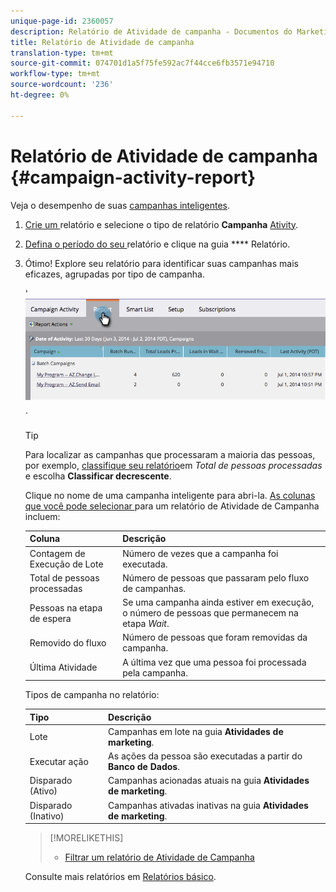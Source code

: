 ```yaml
---
unique-page-id: 2360057
description: Relatório de Atividade de campanha - Documentos do Marketing - Documentação do produto
title: Relatório de Atividade de campanha
translation-type: tm+mt
source-git-commit: 074701d1a5f75fe592ac7f44cce6fb3571e94710
workflow-type: tm+mt
source-wordcount: '236'
ht-degree: 0%

---
```



# Relatório de Atividade de campanha {#campaign-activity-report}

Veja o desempenho de suas [campanhas inteligentes](http://docs.marketo.com/display/docs/smart+campaigns).

1. [Crie um ](../../../../product-docs/reporting/basic-reporting/creating-reports/create-a-report-in-a-program.md) relatório e selecione o tipo de relatório  **Campanha** [Ativity](report-type-overview.md).
1. [Defina o período do seu ](../../../../product-docs/reporting/basic-reporting/editing-reports/change-a-report-time-frame.md) relatório e clique na guia  **** Relatório.
1. Ótimo! Explore seu relatório para identificar suas campanhas mais eficazes, agrupadas por tipo de campanha.

   &#39; ![](assets/image2014-9-16-16-3a8-3a45.png)

   `

   >[!TIP]
   >
   >Para localizar as campanhas que processaram a maioria das pessoas, por exemplo, [classifique seu relatório](../../../../product-docs/reporting/basic-reporting/editing-reports/sort-report-on-columns.md)em *Total de pessoas processadas* e escolha **Classificar decrescente**.

   Clique no nome de uma campanha inteligente para abri-la.  [As colunas que você pode selecionar ](../../../../product-docs/reporting/basic-reporting/editing-reports/select-report-columns.md) para um relatório de Atividade de Campanha incluem:

   | Coluna | Descrição |
   |---|---|
   | Contagem de Execução de Lote | Número de vezes que a campanha foi executada. |
   | Total de pessoas processadas | Número de pessoas que passaram pelo fluxo de campanhas. |
   | Pessoas na etapa de espera | Se uma campanha ainda estiver em execução, o número de pessoas que permanecem na etapa *Wait*. |
   | Removido do fluxo | Número de pessoas que foram removidas da campanha. |
   | Última Atividade | A última vez que uma pessoa foi processada pela campanha. |

   Tipos de campanha no relatório:

   | Tipo | Descrição |
   |---|---|
   | Lote | Campanhas em lote na guia **Atividades de marketing**. |
   | Executar ação | As ações da pessoa são executadas a partir do **Banco de Dados**. |
   | Disparado (Ativo) | Campanhas acionadas atuais na guia **Atividades de marketing**. |
   | Disparado (Inativo) | Campanhas ativadas inativas na guia **Atividades de marketing**. |

   >[!MORELIKETHIS]
   >
   >
   >    
   >    
   >    * [Filtrar um relatório de Atividade de Campanha](../../../../product-docs/reporting/basic-reporting/report-activity/filter-a-campaign-activity-report.md)


   Consulte mais relatórios em [Relatórios básico](http://docs.marketo.com/display/docs/basic+reporting).

